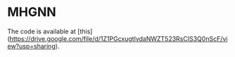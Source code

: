 # MHGNN
The code is available at [this] (https://drive.google.com/file/d/1Z1PGcxugtlvdaNWZT523RsCIS3Q0nScF/view?usp=sharing). 
